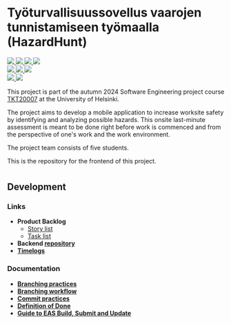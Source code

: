 # Työturvallisuussovellus vaarojen tunnistamiseen työmaalla (HazardHunt)

<p>
  <!-- Main branch badges -->
  <a href="https://github.com/Ohtu-Tyoturvallisuus/TTS-frontend/actions/workflows/ci-main.yml" alt="Continuous Integration">
    <img src="https://github.com/Ohtu-Tyoturvallisuus/TTS-frontend/actions/workflows/ci-main.yml/badge.svg?branch=main"/>
  </a>
  <a href="https://github.com/Ohtu-Tyoturvallisuus/TTS-frontend/actions/workflows/eas-build-submit-all.yml" alt="Continuous Deployment">
    <img src="https://github.com/Ohtu-Tyoturvallisuus/TTS-frontend/actions/workflows/eas-build-submit-all.yml/badge.svg"/>
  </a>
  <a href="https://codecov.io/github/Ohtu-Tyoturvallisuus/TTS-frontend" > 
    <img src="https://codecov.io/github/Ohtu-Tyoturvallisuus/TTS-frontend/branch/main/graph/badge.svg?token=R9CQLULY9J"/> 
  </a>
  <a href="https://github.com/Ohtu-Tyoturvallisuus/TTS-frontend/blob/main/LICENSE" alt="License">
    <img src="https://img.shields.io/github/license/Ohtu-Tyoturvallisuus/TTS-frontend"/>
  </a>

  <!-- UAT branch badges -->
  <br />
  <a href="https://github.com/Ohtu-Tyoturvallisuus/TTS-frontend/actions/workflows/ci-uat.yml" alt="Continuous Integration">
    <img src="https://github.com/Ohtu-Tyoturvallisuus/TTS-frontend/actions/workflows/ci-uat.yml/badge.svg?branch=uat"/>
  </a>
  <a href="https://github.com/Ohtu-Tyoturvallisuus/TTS-frontend/actions/workflows/eas-build-submit-all-uat.yml" alt="Continuous Deployment">
    <img src="https://github.com/Ohtu-Tyoturvallisuus/TTS-frontend/actions/workflows/eas-build-submit-all-uat.yml/badge.svg"/>
  </a>
  <a href="https://codecov.io/gh/Ohtu-Tyoturvallisuus/TTS-frontend" > 
    <img src="https://codecov.io/gh/Ohtu-Tyoturvallisuus/TTS-frontend/branch/uat/graph/badge.svg?token=R9CQLULY9J"/> 
  </a>

  <!-- Production branch badges -->
  <br />
  <a href="https://github.com/Ohtu-Tyoturvallisuus/TTS-frontend/actions/workflows/ci-production.yml" alt="Continuous Integration">
    <img src="https://github.com/Ohtu-Tyoturvallisuus/TTS-frontend/actions/workflows/ci-production.yml/badge.svg?branch=production"/>
  </a>
  <!-- TODO: Kun tuotantoon julkaistaan niin tämän kommentin voi poistaa
  <a href="https://github.com/Ohtu-Tyoturvallisuus/TTS-frontend/actions/workflows/eas-build-submit-all-prod.yml" alt="Continuous Deployment">
    <img src="https://github.com/Ohtu-Tyoturvallisuus/TTS-frontend/actions/workflows/eas-build-submit-all-prod.yml/badge.svg"/>
  </a>
  -->
  <a href="https://codecov.io/gh/Ohtu-Tyoturvallisuus/TTS-frontend" > 
    <img src="https://codecov.io/gh/Ohtu-Tyoturvallisuus/TTS-frontend/branch/production/graph/badge.svg?token=R9CQLULY9J"/> 
  </a>
</p>

This project is part of the autumn 2024 Software Engineering project course [TKT20007](https://github.com/HY-TKTL/TKT20007-Ohjelmistotuotantoprojekti/) at the University of Helsinki.

The project aims to develop a mobile application to increase worksite safety by identifying and analyzing possible hazards. This onsite last-minute assessment is meant to be done right before work is commenced and from the perspective of one's work and the work environment.

The project team consists of five students.

This is the repository for the frontend of this project.
#


## Development

### Links

- **Product Backlog**
  - [Story list](https://github.com/orgs/Ohtu-Tyoturvallisuus/projects/1/views/1)
  - [Task list](https://github.com/orgs/Ohtu-Tyoturvallisuus/projects/1/views/2)
- **Backend [repository](https://github.com/Ohtu-Tyoturvallisuus/TTS-backend)**
- **[Timelogs](https://study.cs.helsinki.fi/projekti/timelogs)**

### Documentation
- **[Branching practices](https://github.com/Ohtu-Tyoturvallisuus/TTS-frontend/blob/main/docs/branching-practices.md)**
- **[Branching workflow](https://github.com/Ohtu-Tyoturvallisuus/TTS-frontend/blob/main/docs/branching-workflow.md)**
- **[Commit practices](https://github.com/Ohtu-Tyoturvallisuus/TTS-frontend/blob/main/docs/commit-practices.md)**
- **[Definition of Done](https://github.com/Ohtu-Tyoturvallisuus/TTS-frontend/blob/main/docs/definition-of-done.md)**
- **[Guide to EAS Build, Submit and Update](https://github.com/Ohtu-Tyoturvallisuus/TTS-frontend/blob/main/docs/guide-EAS.md)**
